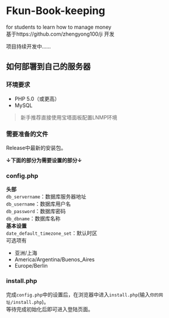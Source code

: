 # Fkun-Book-keeping
for students to learn how to manage money
<br>
基于https://github.com/zhengyong100/ji 开发

项目持续开发中……

## 如何部署到自己的服务器
### 环境要求
- PHP 5.0（或更高）
- MySQL
> 新手推荐直接使用宝塔面板配置LNMP环境
### 需要准备的文件
Release中最新的安装包。<br>


**↓下面的部分为需要设置的部分↓**
### config.php
**头部**<br>
`db_servername`：数据库服务器地址<br>
`db_username`：数据库用户名<br>
`db_password`：数据库密码<br>
`db_dbname`：数据库名称<br>
**基本设置**<br>
`date_default_timezone_set`：默认时区<br>
可选项有
- 亚洲/上海
- America/Argentina/Buenos_Aires
- Europe/Berlin
### install.php
完成`config.php`中的设置后，在浏览器中进入`install.php`(输入`你的网址/install.php`)。<br>
等待完成初始化后即可进入登陆页面。
